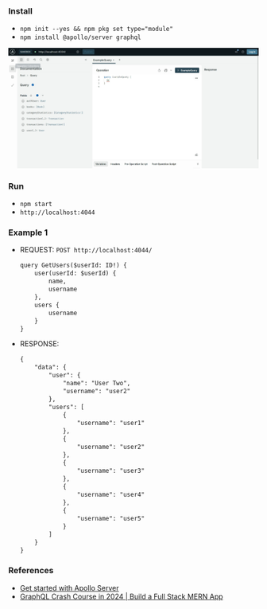 
### Install 
- `npm init --yes && npm pkg set type="module"`
- `npm install @apollo/server graphql`

![screenshot](./rsc/screenshot.jpg)

### Run 
- `npm start`
- `http://localhost:4044`

### Example 1
- REQUEST: `POST http://localhost:4044/`
    ```
    query GetUsers($userId: ID!) {
        user(userId: $userId) {
            name,
            username
        },
        users {
            username
        }
    }
    ```
- RESPONSE:
    ```
    {
        "data": {
            "user": {
                "name": "User Two",
                "username": "user2"
            },
            "users": [
                {
                    "username": "user1"
                },
                {
                    "username": "user2"
                },
                {
                    "username": "user3"
                },
                {
                    "username": "user4"
                },
                {
                    "username": "user5"
                }
            ]
        }
    }
    ```


### References 
- [Get started with Apollo Server](https://www.apollographql.com/docs/apollo-server/getting-started)
- [GraphQL Crash Course in 2024 | Build a Full Stack MERN App](https://www.youtube.com/watch?v=Vr-QHtbmd38)